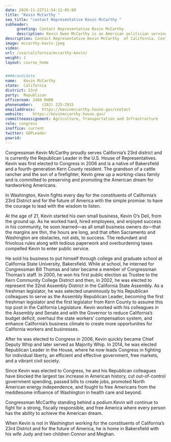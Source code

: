 ```yaml
---
date: 2020-11-22T11:54:12-05:00
title: "Kevin McCarthy "
seo_title: "contact Representative Kevin McCarthy "
subheader:
     greeting: Contact Representative Kevin McCarthy  
     description: Kevin Owen McCarthy is an American politician serving as House Minority Leader in the United States House of Representatives since 2019. A member of the Republican Party, he previously served as House Majority Leader under Speakers John Boehner and Paul Ryan from 2014 to 2019.
description: Contact Representative Kevin McCarthy  of California. Contact information for Kevin McCarthy  includes email address, phone number, and mailing address.
image: mccarthy-kevin.jpeg
video: 
url: /usa/california/mccarthy-kevin/
weight: 1
layout: course_home


####candidate
name:	Kevin McCarthy 
state:	California
district: 23rd
party:	Republican
officeroom:	2468 RHOB
phonenumber:	(202) 225-2915
emailaddress:	https://kevinmccarthy.house.gov/contact
website:	https://kevinmccarthy.house.gov/
committeeassignment: Agriculture, Transportation and Infrastructure
role: congress
inoffice: current
twitter: GOPLeader
powrid: 
---
```


Congressman Kevin McCarthy proudly serves California’s 23rd district and is currently the Republican Leader in the U.S. House of Representatives. Kevin was first elected to Congress in 2006 and is a native of Bakersfield and a fourth-generation Kern County resident. The grandson of a cattle rancher and the son of a firefighter, Kevin grew up a working-class family and is committed to preserving and promoting the American dream for hardworking Americans.

In Washington, Kevin fights every day for the constituents of California’s 23rd District and for the future of America with the simple promise: to have the courage to lead with the wisdom to listen.

At the age of 21, Kevin started his own small business, Kevin O’s Deli, from the ground up. As he worked hard, hired employees, and enjoyed success in his community, he soon learned—as all small business owners do—that the margins are thin, the hours are long, and that often Sacramento and Washington are obstacles, not aids, to success. The redundant and frivolous rules along with tedious paperwork and overburdening taxes compelled Kevin to enter public service.

He sold his business to put himself through college and graduate school at California State University, Bakersfield. While at school, he interned for Congressman Bill Thomas and later became a member of Congressman Thomas’s staff. In 2000, he won his first public election as Trustee to the Kern Community College District and then, in 2002, he was elected to represent the 32nd Assembly District in the California State Assembly. As a freshman legislator, he was selected unanimously by his Republican colleagues to serve as the Assembly Republican Leader, becoming the first freshman legislator and the first legislator from Kern County to assume this top post in the California Legislature. Kevin worked with his colleagues in the Assembly and Senate and with the Governor to reduce California’s budget deficit, overhaul the state workers’ compensation system, and enhance California’s business climate to create more opportunities for California workers and businesses.

After he was elected to Congress in 2006, Kevin quickly became Chief Deputy Whip and later served as Majority Whip. In 2014, he was elected Republican Leader in the House, where he now leads Congress in fighting for individual liberty, an efficient and effective government, free markets, and a vibrant civil society.

Since Kevin was elected to Congress, he and his Republican colleagues have blocked the largest tax increase in American history, cut out-of-control government spending, passed bills to create jobs, promoted North American energy independence, and fought to free Americans from the meddlesome influence of Washington in health care and beyond.

Congressman McCarthy standing behind a podium.Kevin will continue to fight for a strong, fiscally responsible, and free America where every person has the ability to achieve the American dream.

When Kevin is not in Washington working for the constituents of California’s 23rd District and for the future of America, he is home in Bakersfield with his wife Judy and two children Connor and Meghan.